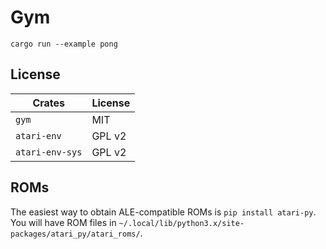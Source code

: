 # Gym

```
cargo run --example pong
```


## License
Crates          | License
----------------|--------
`gym`           | MIT
`atari-env`     | GPL v2
`atari-env-sys` | GPL v2

## ROMs
The easiest way to obtain ALE-compatible ROMs is `pip install atari-py`.
You will have ROM files in `~/.local/lib/python3.x/site-packages/atari_py/atari_roms/`.
